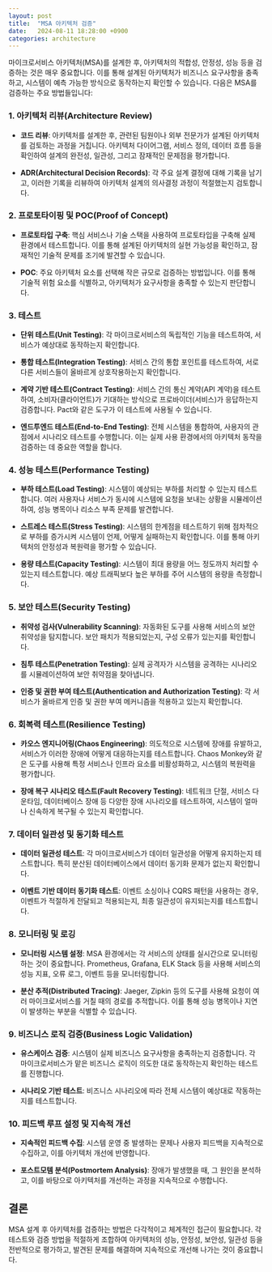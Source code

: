 ```yaml
---
layout: post
title:  "MSA 아키텍처 검증"
date:   2024-08-11 18:28:00 +0900
categories: architecture
---
```


마이크로서비스 아키텍처(MSA)를 설계한 후, 아키텍처의 적합성, 안정성, 성능 등을 검증하는 것은 매우 중요합니다. 이를 통해 설계된 아키텍처가 비즈니스 요구사항을 충족하고, 시스템이 예측 가능한 방식으로 동작하는지 확인할 수 있습니다. 다음은 MSA를 검증하는 주요 방법들입니다:

### 1. 아키텍처 리뷰(Architecture Review)
* __코드 리뷰__: 아키텍처를 설계한 후, 관련된 팀원이나 외부 전문가가 설계된 아키텍처를 검토하는 과정을 거칩니다. 아키텍처 다이어그램, 서비스 정의, 데이터 흐름 등을 확인하여 설계의 완전성, 일관성, 그리고 잠재적인 문제점을 평가합니다.

* __ADR(Architectural Decision Records)__: 각 주요 설계 결정에 대해 기록을 남기고, 이러한 기록을 리뷰하여 아키텍처 설계의 의사결정 과정이 적절했는지 검토합니다.

### 2. 프로토타이핑 및 POC(Proof of Concept)
* __프로토타입 구축__: 핵심 서비스나 기술 스택을 사용하여 프로토타입을 구축해 실제 환경에서 테스트합니다. 이를 통해 설계된 아키텍처의 실현 가능성을 확인하고, 잠재적인 기술적 문제를 조기에 발견할 수 있습니다.

* __POC__: 주요 아키텍처 요소를 선택해 작은 규모로 검증하는 방법입니다. 이를 통해 기술적 위험 요소를 식별하고, 아키텍처가 요구사항을 충족할 수 있는지 판단합니다.

### 3. 테스트
* __단위 테스트(Unit Testing)__: 각 마이크로서비스의 독립적인 기능을 테스트하여, 서비스가 예상대로 동작하는지 확인합니다.

* __통합 테스트(Integration Testing)__: 서비스 간의 통합 포인트를 테스트하여, 서로 다른 서비스들이 올바르게 상호작용하는지 확인합니다.

* __계약 기반 테스트(Contract Testing)__: 서비스 간의 통신 계약(API 계약)을 테스트하여, 소비자(클라이언트)가 기대하는 방식으로 프로바이더(서비스)가 응답하는지 검증합니다. Pact와 같은 도구가 이 테스트에 사용될 수 있습니다.

* __엔드투엔드 테스트(End-to-End Testing)__: 전체 시스템을 통합하여, 사용자의 관점에서 시나리오 테스트를 수행합니다. 이는 실제 사용 환경에서의 아키텍처 동작을 검증하는 데 중요한 역할을 합니다.

### 4. 성능 테스트(Performance Testing)
* __부하 테스트(Load Testing)__: 시스템이 예상되는 부하를 처리할 수 있는지 테스트합니다. 여러 사용자나 서비스가 동시에 시스템에 요청을 보내는 상황을 시뮬레이션하여, 성능 병목이나 리소스 부족 문제를 발견합니다.

* __스트레스 테스트(Stress Testing)__: 시스템의 한계점을 테스트하기 위해 점차적으로 부하를 증가시켜 시스템이 언제, 어떻게 실패하는지 확인합니다. 이를 통해 아키텍처의 안정성과 복원력을 평가할 수 있습니다.

* __용량 테스트(Capacity Testing)__: 시스템이 최대 용량을 어느 정도까지 처리할 수 있는지 테스트합니다. 예상 트래픽보다 높은 부하를 주어 시스템의 용량을 측정합니다.

### 5. 보안 테스트(Security Testing)
* __취약성 검사(Vulnerability Scanning)__: 자동화된 도구를 사용해 서비스의 보안 취약성을 탐지합니다. 보안 패치가 적용되었는지, 구성 오류가 있는지를 확인합니다.

* __침투 테스트(Penetration Testing)__: 실제 공격자가 시스템을 공격하는 시나리오를 시뮬레이션하여 보안 취약점을 찾아냅니다.

* __인증 및 권한 부여 테스트(Authentication and Authorization Testing)__: 각 서비스가 올바르게 인증 및 권한 부여 메커니즘을 적용하고 있는지 확인합니다.

### 6. 회복력 테스트(Resilience Testing)
* __카오스 엔지니어링(Chaos Engineering)__: 의도적으로 시스템에 장애를 유발하고, 서비스가 이러한 장애에 어떻게 대응하는지를 테스트합니다. Chaos Monkey와 같은 도구를 사용해 특정 서비스나 인프라 요소를 비활성화하고, 시스템의 복원력을 평가합니다.

* __장애 복구 시나리오 테스트(Fault Recovery Testing)__: 네트워크 단절, 서비스 다운타임, 데이터베이스 장애 등 다양한 장애 시나리오를 테스트하여, 시스템이 얼마나 신속하게 복구될 수 있는지 확인합니다.

### 7. 데이터 일관성 및 동기화 테스트
* __데이터 일관성 테스트__: 각 마이크로서비스가 데이터 일관성을 어떻게 유지하는지 테스트합니다. 특히 분산된 데이터베이스에서 데이터 동기화 문제가 없는지 확인합니다.

* __이벤트 기반 데이터 동기화 테스트__: 이벤트 소싱이나 CQRS 패턴을 사용하는 경우, 이벤트가 적절하게 전달되고 적용되는지, 최종 일관성이 유지되는지를 테스트합니다.

### 8. 모니터링 및 로깅
* __모니터링 시스템 설정__: MSA 환경에서는 각 서비스의 상태를 실시간으로 모니터링하는 것이 중요합니다. Prometheus, Grafana, ELK Stack 등을 사용해 서비스의 성능 지표, 오류 로그, 이벤트 등을 모니터링합니다.

* __분산 추적(Distributed Tracing)__: Jaeger, Zipkin 등의 도구를 사용해 요청이 여러 마이크로서비스를 거칠 때의 경로를 추적합니다. 이를 통해 성능 병목이나 지연이 발생하는 부분을 식별할 수 있습니다.

### 9. 비즈니스 로직 검증(Business Logic Validation)
* __유스케이스 검증__: 시스템이 실제 비즈니스 요구사항을 충족하는지 검증합니다. 각 마이크로서비스가 맡은 비즈니스 로직이 의도한 대로 동작하는지 확인하는 테스트를 진행합니다.

* __시나리오 기반 테스트__: 비즈니스 시나리오에 따라 전체 시스템이 예상대로 작동하는지를 테스트합니다.

### 10. 피드백 루프 설정 및 지속적 개선
* __지속적인 피드백 수집__: 시스템 운영 중 발생하는 문제나 사용자 피드백을 지속적으로 수집하고, 이를 아키텍처 개선에 반영합니다.

* __포스트모템 분석(Postmortem Analysis)__: 장애가 발생했을 때, 그 원인을 분석하고, 이를 바탕으로 아키텍처를 개선하는 과정을 지속적으로 수행합니다.

## 결론
MSA 설계 후 아키텍처를 검증하는 방법은 다각적이고 체계적인 접근이 필요합니다. 각 테스트와 검증 방법을 적절하게 조합하여 아키텍처의 성능, 안정성, 보안성, 일관성 등을 전반적으로 평가하고, 발견된 문제를 해결하며 지속적으로 개선해 나가는 것이 중요합니다.